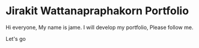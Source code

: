 # Jirakit Wattanapraphakorn Portfolio
Hi everyone, My name is jame. I will develop my portfolio, Please follow me.

Let's go
